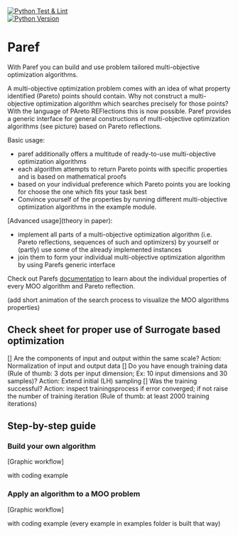 [![Python Test & Lint](https://github.com/nicolaipalm/paref/actions/workflows/python-test.yml/badge.svg?branch=refactoring_mortag)](https://github.com/nicolaipalm/paref/actions/workflows/python-test.yml)  
[![Python Version](https://img.shields.io/badge/python-3.9+-blue.svg?style=plastic)](https://www.python.org/downloads/)
# Paref

With Paref you can build and use problem tailored multi-objective optimization algorithms.

A multi-objective optimization problem comes with an idea of what property identified (Pareto) points should contain.
Why not construct a multi-objective optimization algorithm which searches precisely for those points?
With the language of PAreto REFlections this is now possible.
Paref provides a generic interface for general constructions of multi-objective optimization algorithms (see picture) based on Pareto reflections.

Basic usage:
- paref additionally offers a multitude of ready-to-use multi-objective optimization algorithms
- each algorithm attempts to return Pareto points with specific properties and is based on mathematical proofs
- based on your individual preference which Pareto points you are looking for choose the one which fits your task best
- Convince yourself of the properties by running different multi-objective optimization algorithms in the example module.

[Advanced usage](theory in paper):
- implement all parts of a multi-objective optimization algorithm (i.e. Pareto reflections, sequences of such and optimizers) by yourself or (partly) use some of the already implemented instances
- join them to form your individual multi-objective optimization algorithm by using Parefs generic interface

Check out Parefs [documentation]() to learn about the individual properties of every MOO algorithm and Pareto reflection.

(add short animation of the search process to visualize the MOO algorithms properties)

## Check sheet for proper use of Surrogate based optimization

[] Are the components of input and output within the same scale? Action: Normalization of input and output data
[] Do you have enough training data (Rule of thumb: 3 dots per input dimension; Ex: 10 input dimensions and 30 samples)? Action: Extend initial (LH) sampling
[] Was the training successful? Action: inspect trainingsprocess if error converged; if not raise the number of training iteration (Rule of thumb: at least 2000 training iterations)

## Step-by-step guide

### Build your own algorithm
[Graphic workflow]

with coding example



### Apply an algorithm to a MOO problem
[Graphic workflow]

with coding example (every example in examples folder is built that way)
